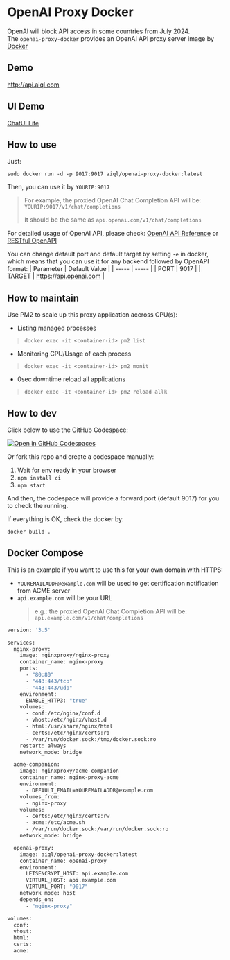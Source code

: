 # OpenAI Proxy Docker

OpenAI will block API access in some countries from July 2024.  
The `openai-proxy-docker` provides an OpenAI API proxy server image by [Docker](https://hub.docker.com/r/aiql/openai-proxy-docker)

## Demo

http://api.aiql.com

## UI Demo

[ChatUI Lite](https://github.com/aiql-community/chat-ui-lite)

## How to use
Just:

```shell
sudo docker run -d -p 9017:9017 aiql/openai-proxy-docker:latest
```

Then, you can use it by ```YOURIP:9017```

> For example, the proxied OpenAI Chat Completion API will be: ```YOURIP:9017/v1/chat/completions```
> 
> It should be the same as ```api.openai.com/v1/chat/completions```

For detailed usage of OpenAI API, please check: [OpenAI API Reference](https://platform.openai.com/docs/api-reference/introduction) or [RESTful OpenAPI](https://petstore.swagger.io/?url=https://cdn.jsdelivr.net/gh/openai/openai-openapi@master/openapi.yaml)

You can change default port and default target by setting `-e` in docker, which means that you can use it for any backend followed by OpenAPI format:
| Parameter | Default Value |
| ----- | ----- |
| PORT | 9017 |
| TARGET | https://api.openai.com |

## How to maintain
Use PM2 to scale up this proxy application accross CPU(s):
- Listing managed processes
> ```shell
> docker exec -it <container-id> pm2 list
> ```
- Monitoring CPU/Usage of each process
> ```shell
> docker exec -it <container-id> pm2 monit
> ```
- 0sec downtime reload all applications
> ```shell
> docker exec -it <container-id> pm2 reload allk
> ```

## How to dev

Click below to use the GitHub Codespace:

[![Open in GitHub Codespaces](https://github.com/codespaces/badge.svg)](https://codespaces.new/aiql-community/openai-proxy-docker?quickstart=1)

Or fork this repo and create a codespace manually:
1. Wait for env ready in your browser
2. `npm install ci`
3. `npm start`

And then, the codespace will provide a forward port (default 9017) for you to check the running.

If everything is OK, check the docker by:
```
docker build .
```

## Docker Compose

This is an example if you want to use this for your own domain with HTTPS:
- `YOUREMAILADDR@example.com` will be used to get certification notification from ACME server
- `api.example.com` will be your URL
  > e.g.: the proxied OpenAI Chat Completion API will be: `api.example.com/v1/chat/completions`

```DOCKERFILE
version: '3.5'

services:
  nginx-proxy:
    image: nginxproxy/nginx-proxy
    container_name: nginx-proxy
    ports:
      - "80:80"
      - "443:443/tcp"
      - "443:443/udp"
    environment:
      ENABLE_HTTP3: "true"
    volumes:
      - conf:/etc/nginx/conf.d
      - vhost:/etc/nginx/vhost.d
      - html:/usr/share/nginx/html
      - certs:/etc/nginx/certs:ro
      - /var/run/docker.sock:/tmp/docker.sock:ro
    restart: always
    network_mode: bridge

  acme-companion:
    image: nginxproxy/acme-companion
    container_name: nginx-proxy-acme
    environment:
      - DEFAULT_EMAIL=YOUREMAILADDR@example.com
    volumes_from:
      - nginx-proxy
    volumes:
      - certs:/etc/nginx/certs:rw
      - acme:/etc/acme.sh
      - /var/run/docker.sock:/var/run/docker.sock:ro
    network_mode: bridge

  openai-proxy:
    image: aiql/openai-proxy-docker:latest
    container_name: openai-proxy
    environment:
      LETSENCRYPT_HOST: api.example.com
      VIRTUAL_HOST: api.example.com
      VIRTUAL_PORT: "9017"
    network_mode: host
    depends_on:
      - "nginx-proxy"

volumes:
  conf:
  vhost:
  html:
  certs:
  acme:
```
